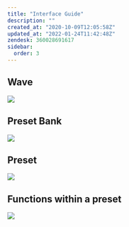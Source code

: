 ```yaml
---
title: "Interface Guide"
description: ""
created_at: "2020-10-09T12:05:58Z"
updated_at: "2022-01-24T11:42:48Z"
zendesk: 360028691617
sidebar:
  order: 3
---
```


## Wave

![](/images/article_360014169437_image_0.png)

## Preset Bank

![](/images/article_360014169437_image_1.png)

## Preset

![](/images/article_360014169437_image_2.png)

## Functions within a preset

![](/images/article_360014169437_image_3.png)
